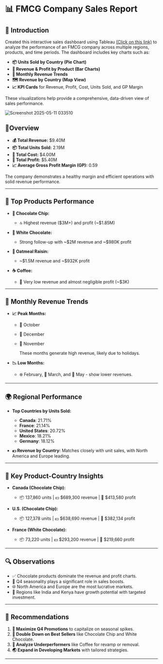 # **📊 FMCG Company Sales Report**

## **📌 Introduction**
Created this interactive sales dashboard using Tableau [(Click on this link)](https://public.tableau.com/app/profile/raj.sharma123/viz/FMCGCompanySalesDashboard/Dashboard1?publish=yes) to analyze the performance of an FMCG company across multiple regions, products, and time periods. The dashboard includes key charts such as:

* **📦 Units Sold by Country (Pie Chart)**
* **🍪 Revenue & Profit by Product (Bar Charts)**
* **📅 Monthly Revenue Trends**
* **🗺️ Revenue by Country (Map View)**
* **📈 KPI Cards** for Revenue, Profit, Cost, Units Sold, and GP Margin

These visualizations help provide a comprehensive, data-driven view of sales performance.

![Screenshot 2025-05-11 033510](https://github.com/user-attachments/assets/80f64280-7cbd-4e37-b9ce-814516cf2a41)


## **📝Overview**

* **💰 Total Revenue:** \$9.40M
* **📦 Total Units Sold:** 2.19M
* **💸 Total Cost:** \$4.00M
* **🧾 Total Profit:** \$5.40M
* **📈 Average Gross Profit Margin (GP):** 0.59

The company demonstrates a healthy margin and efficient operations with solid revenue performance.

---

## **🥇 Top Products Performance**

* **🍪 Chocolate Chip:**

  * 🔝 Highest revenue (\$3M+) and profit (\~\$1.85M)
* **🍫 White Chocolate:**

  * Strong follow-up with \~\$2M revenue and \~\$980K profit
* **🌾 Oatmeal Raisin:**

  * \~\$1.5M revenue and \~\$932K profit
* **☕ Coffee:**

  * 🚨 Very low revenue and almost negligible profit (\~\$3K)

---

## **📅 Monthly Revenue Trends**

* **📈 Peak Months:**

  * 🎃 October
  * 🎄 December
  * 🦃 November

    These months generate high revenue, likely due to holidays.
* **📉 Low Months:**

  * ❄️ February, 🌷 March, and 🌸 May - show lower revenues.

---

## **🌍 Regional Performance**

* **Top Countries by Units Sold:**

  * **Canada**: 21.71%
  * **France**: 21.14%
  * **United States**: 20.72%
  * **Mexico**: 18.21% 
  * **Germany**: 18.12%

* **💵 Revenue by Country:**
  Matches closely with unit sales, with North America and Europe leading.

---

## **🧩 Key Product-Country Insights**

* **Canada (Chocolate Chip):**

  * 📦 137,860 units | 💵 \$689,300 revenue | 🧾 \$413,580 profit
* **U.S. (Chocolate Chip):**

  * 📦 127,378 units | 💵 \$638,690 revenue | 🧾 \$382,134 profit
* **France (White Chocolate):**

  * 📦 73,220 units | 💵 \$293,200 revenue | 🧾 \$219,660 profit

---

## **🔍 Observations**

* ✅ Chocolate products dominate the revenue and profit charts.
* 📅 Q4 seasonality plays a significant role in sales boosts.
* 🌐 North America and Europe are the most lucrative markets.
* 🌱 Regions like India and Kenya have growth potential with targeted investment.

---

## **🚀 Recommendations**

1. **📢 Maximize Q4 Promotions** to capitalize on seasonal spikes.
2. **🎯 Double Down on Best Sellers** like Chocolate Chip and White Chocolate.
3. **🧪 Analyze Underperformers** like Coffee for revamp or removal.
4. **🌏 Expand in Developing Markets** with tailored strategies.

---
